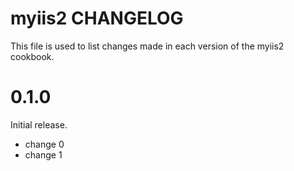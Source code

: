 # myiis2 CHANGELOG

This file is used to list changes made in each version of the myiis2 cookbook.

# 0.1.0

Initial release.

- change 0
- change 1

